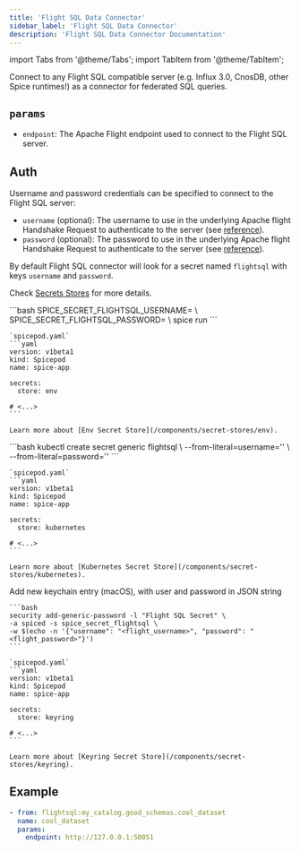 ```yaml
---
title: 'Flight SQL Data Connector'
sidebar_label: 'Flight SQL Data Connector'
description: 'Flight SQL Data Connector Documentation'
---
```


import Tabs from '@theme/Tabs';
import TabItem from '@theme/TabItem';

Connect to any Flight SQL compatible server (e.g. Influx 3.0, CnosDB, other Spice runtimes!) as a connector for federated SQL queries.

## `params`

- `endpoint`: The Apache Flight endpoint used to connect to the Flight SQL server.

## Auth

Username and password credentials can be specified to connect to the Flight SQL server:

- `username` (optional): The username to use in the underlying Apache flight Handshake Request to authenticate to the server (see [reference](https://arrow.apache.org/docs/format/Flight.html#authentication)).
- `password` (optional): The password to use in the underlying Apache flight Handshake Request to authenticate to the server (see [reference](https://arrow.apache.org/docs/format/Flight.html#authentication)).

By default Flight SQL connector will look for a secret named `flightsql` with keys `username` and `password`.

Check [Secrets Stores](/secret-stores) for more details.

<Tabs>
  <TabItem value="env" label="Env">
    ```bash
    SPICE_SECRET_FLIGHTSQL_USERNAME=<flight_username> \
    SPICE_SECRET_FLIGHTSQL_PASSWORD=<flight_password> \
    spice run
    ```

    `spicepod.yaml`
    ```yaml
    version: v1beta1
    kind: Spicepod
    name: spice-app

    secrets:
      store: env

    # <...>
    ```

    Learn more about [Env Secret Store](/components/secret-stores/env).

  </TabItem>
  <TabItem value="k8s" label="Kubernetes">
    ```bash
    kubectl create secret generic flightsql \
      --from-literal=username='<flight_username>' \
      --from-literal=password='<flight_password>'
    ```

    `spicepod.yaml`
    ```yaml
    version: v1beta1
    kind: Spicepod
    name: spice-app

    secrets:
      store: kubernetes

    # <...>
    ```

    Learn more about [Kubernetes Secret Store](/components/secret-stores/kubernetes).

  </TabItem>
  <TabItem value="keyring" label="Keyring">
    Add new keychain entry (macOS), with user and password in JSON string

    ```bash
    security add-generic-password -l "Flight SQL Secret" \
    -a spiced -s spice_secret_flightsql \
    -w $(echo -n '{"username": "<flight_username>", "password": "<flight_password>"}')
    ```

    `spicepod.yaml`
    ```yaml
    version: v1beta1
    kind: Spicepod
    name: spice-app

    secrets:
      store: keyring

    # <...>
    ```

    Learn more about [Keyring Secret Store](/components/secret-stores/keyring).

  </TabItem>
</Tabs>

## Example

```yaml
- from: flightsql:my_catalog.good_schemas.cool_dataset
  name: cool_dataset
  params:
    endpoint: http://127.0.0.1:50051
```
